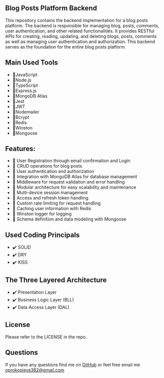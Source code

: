 ## Blog Posts Platform Backend

This repository contains the backend implementation for a blog posts platform. The backend is responsible for managing blog, posts, comments, user authentication, and other related functionalities. It provides RESTful APIs for creating, reading, updating, and deleting blogs, posts, comments as well as managing user authentication and authorization. This backend serves as the foundation for the entire blog posts platform.

## Main Used Tools

- 📌JavaScript
- 📌Node.js
- 📌TypeScript
- 📌Express.js
- 📌MongoDB Atlas
- 📌Jest
- 📌JWT
- 📌Nodemailer
- 📌Bcrypt
- 📌Redis
- 📌Winston
- 📌Mongoose

## Features:

- 📍 User Registration through email confirmation and Login
- 📍 CRUD operations for blog posts
- 📍 User authentication and authorization
- 📍 Integration with MongoDB Atlas for database management
- 📍 Middleware for request validation and error handling
- 📍 Modular architecture for easy scalability and maintenance
- 📍 Multi-device session management
- 📍 Access and refresh token handling
- 📍 Custom rate limiting for request handling
- 📍 Caching user information with Redis
- 📍 Winston logger for logging
- 📍 Schema definition and data modeling with Mongoose

## Used Coding Principals

- ✔️ SOLID
- ✔️ DRY
- ✔️ KISS

## The Three Layered Architecture

- ✔️ Presentation Layer
- ✔️ Business Logic Layer (BLL)
- ✔️ Data Access Layer (DAL)

## License

Please refer to the LICENSE in the repo.

## Questions

If you have any questions find me on [GitHub](https://github.com/oprokopieva382) or feel free email me oprokopieva382@gmail.com
